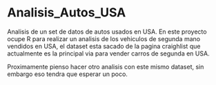 # Analisis_Autos_USA
Analisis de un set de datos de autos usados en USA.
En este proyecto ocupe R para realizar un analisis de los vehiculos de segunda mano vendidos en USA, el dataset esta sacado de la pagina craighlist que actualmente es la principal via para vender carros de segunda en USA.

Proximamente pienso hacer otro analisis con este mismo dataset, sin embargo eso tendra que esperar un poco.
